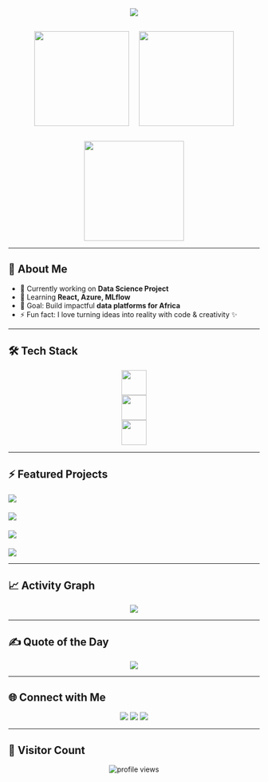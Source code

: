 <div align="center">  

  <!-- Header -->
  <img src="https://capsule-render.vercel.app/api?type=waving&color=gradient&height=200&section=header&text=Diana%20Musee&fontSize=50&fontColor=ffffff&animation=twinkling&fontAlignY=35&desc=Data%20Science%20•%20ML%20Engineer%20•%20Developer&descSize=20&descAlignY=55" />  
  
  <div style="display: flex; justify-content: center; gap: 20px; margin: 30px 0;">

   <!-- GitHub stats -->
   <img height="190" src="https://github-readme-stats.vercel.app/api?username=afrochic&show_icons=true&theme=radical&include_all_commits=true&count_private=true&cache_seconds=30&bg_color=000000&border_color=ffffff&title_color=ffffff&text_color=ffffff&icon_color=ff0000&hide_border=false&border_radius=15" />

   <!-- Top languages -->
   <img height="190" src="https://github-readme-stats.vercel.app/api/top-langs/?username=afrochic&layout=compact&langs_count=12&theme=radical&cache_seconds=random&bg_color=000000&border_color=ffffff&title_color=ffffff&text_color=ffffff&hide_border=false&border_radius=15&card_width=320" />
  </div>  
  
  <!-- Streak stats -->
  <img height="200" src="https://github-readme-streak-stats.herokuapp.com?user=afrochic&theme=radical&background=000000&stroke=ffffff&ring=ff0000&fire=ff0000&currStreakNum=ffffff&sideNums=ffffff&currStreakLabel=ff0000&sideLabels=ffffff&dates=aaaaaa&border=ffffff" />
  
</div>

---

## 🚀 About Me  

- 🔭 Currently working on **Data Science Project**  
- 🌱 Learning **React, Azure, MLflow**  
- 🎯 Goal: Build impactful **data platforms for Africa**  
- ⚡ Fun fact: I love turning ideas into reality with code & creativity ✨  

---

## 🛠️ Tech Stack  

<p align="center">
  <!-- Programming -->
  <img src="https://skillicons.dev/icons?i=laravel,php,react,js,python,java" height="50" />
  <br>
  <!-- Data & Cloud -->
  <img src="https://skillicons.dev/icons?i=azure,docker,mysql,postgres,tensorflow" height="50" />
  <br>
  <!-- Tools -->
  <img src="https://skillicons.dev/icons?i=git,github,vscode,figma,linux" height="50" />
</p>

---

## ⚡ Featured Projects  

<div style="display: grid; grid-template-columns: repeat(auto-fit, minmax(400px, 1fr)); gap: 20px; margin: 20px 0;">

  <a href="https://github.com/datahub-project/datahub">
    <img src="https://github-readme-stats.vercel.app/api/pin/?username=datahub-project&repo=datahub&theme=radical&show_owner=true&cache_seconds=30&bg_color=0d1117&border_color=ff4444&title_color=ff4444&text_color=ffffff&icon_color=ff6b6b&hide_border=false&border_radius=15" />
  </a>

  <a href="https://github.com/afrochic/IoT-App">
    <img src="https://github-readme-stats.vercel.app/api/pin/?username=afrochic&repo=IoT-App&theme=radical&show_owner=true&cache_seconds=random&bg_color=0d1117&border_color=00d4ff&title_color=00d4ff&text_color=ffffff&icon_color=00e676&hide_border=false&border_radius=15" />
  </a>

  <a href="https://github.com/afrochic/diana-portfolio">
    <img src="https://github-readme-stats.vercel.app/api/pin/?username=afrochic&repo=diana-portfolio&theme=radical&show_owner=true&cache_seconds=random&bg_color=0d1117&border_color=ffcc00&title_color=ffcc00&text_color=ffffff&icon_color=ffcc00&hide_border=false&border_radius=15" />
  </a>

</div>  

<img src="https://github-profile-summary-cards.vercel.app/api/cards/profile-details?username=afrochic&theme=radical&cache_seconds=random" />

---

## 📈 Activity Graph

<p align="center">
  <img src="https://github-readme-activity-graph.vercel.app/graph?username=afrochic&theme=github-compact" />
</p>

---

## ✍️ Quote of the Day

<p align="center">
  <img src="https://quotes-github-readme.vercel.app/api?type=horizontal&theme=radical" />
</p>

---

## 🌐 Connect with Me  

<p align="center">
  <a href="https://www.linkedin.com/in/diana-musee-8798ba174/"><img src="https://img.shields.io/badge/LinkedIn-%230077B5.svg?&style=for-the-badge&logo=linkedin&logoColor=white" /></a>
  <a href="https://diana-portfolio-production-1a4a.up.railway.app/#projects"><img src="https://img.shields.io/badge/Portfolio-%23FF61F6.svg?&style=for-the-badge&logo=firefox&logoColor=white" /></a>
  <a href="mailto:museediana@ymail.com"><img src="https://img.shields.io/badge/Email-%23D14836.svg?&style=for-the-badge&logo=gmail&logoColor=white" /></a>
</p>

---

## 👀 Visitor Count  

<p align="center">
  <img src="https://komarev.com/ghpvc/?username=afrochic&label=Profile%20Views&color=ff69b4&style=flat-square" alt="profile views" />
</p>
